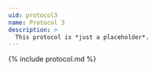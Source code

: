 ```yaml
---
uid: protocol3
name: Protocol 3
description: >
  This protocol is *just a placeholder*.
---
```


{% include protocol.md %}
